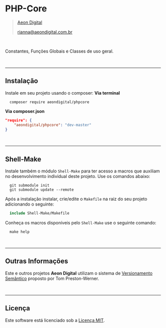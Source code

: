 PHP-Core
========

> [Aeon Digital](http://www.aeondigital.com.br)
>
> rianna@aeondigital.com.br

&nbsp;

Constantes, Funções Globais e Classes de uso geral.


&nbsp;
&nbsp;


________________________________________________________________________________________________________________________

## Instalação

Instale em seu projeto usando o composer:
**Via terminal**
```shell
  composer require aeondigital/phpcore
```

**Via composer.json**
```json
"require": {
    "aeondigital/phpcore": "dev-master"
}
```


&nbsp;
&nbsp;


________________________________________________________________________________________________________________________

## Shell-Make

Instale também o módulo ``Shell-Make`` para ter acesso a macros que auxiliam no desenvolvimento individual deste
projeto. Use os comandos abaixo:

```shell
  git submodule init
  git submodule update --remote
```

Após a instalação instalar, crie/edite o ``Makefile`` na raiz do seu projeto adicionando o seguinte:

```Makefile
  include Shell-Make/Makefile
```

Conheça os macros disponíveis pelo ``Shell-Make`` use o seguinte comando:

```shell
  make help
```


&nbsp;
&nbsp;


________________________________________________________________________________________________________________________

## Outras Informações

Este e outros projetos **Aeon Digital** utilizam o sistema de [Versionamento Semântico](https://semver.org/) proposto 
por Tom Preston-Werner.


&nbsp;
&nbsp;


________________________________________________________________________________________________________________________

## Licença

Este software está licenciado sob a [Licença MIT](LICENSE).
